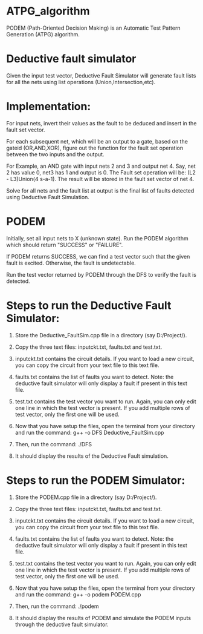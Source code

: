 # ATPG_algorithm
PODEM (Path-Oriented Decision Making) is an Automatic Test Pattern Generation (ATPG) algorithm.

# Deductive fault simulator

Given the input test vector, Deductive Fault Simulator will generate fault lists for all the nets using list operations (Union,Intersection,etc). 

# Implementation:
For input nets, invert their values as the fault to be deduced and insert in the fault set vector.

For each subsequent net, which will be an output to a gate, based on the gateid (OR,AND,XOR), figure out the function for the fault set operation between the two inputs and the output.

For Example, an AND gate with input nets 2 and 3 and output net 4. Say, net 2 has value 0, net3 has 1 and output is 0. The Fault set operation will be: (L2 - L3)Union(4 s-a-1). The result will be stored in the fault set vector of net 4.

Solve for all nets and the fault list at output is the final list of faults detected using Deductive Fault Simulation.

# PODEM

Initially, set all input nets to X (unknown state). Run the PODEM algorithm which should return "SUCCESS" or "FAILURE". 

If PODEM returns SUCCESS, we can find a test vector such that the given fault is excited. Otherwise, the fault is undetectable.

Run the test vector returned by PODEM through the DFS to verify the fault is detected.


# Steps to run the Deductive Fault Simulator:

1. Store the Deductive_FaultSim.cpp file in a directory (say D:/Project/).
   
2. Copy the three text files: inputckt.txt, faults.txt and test.txt.
   
3. inputckt.txt contains the circuit details. If you want to load a new circuit, you can copy the circuit from your text file to this text file.

4. faults.txt contains the list of faults you want to detect. Note: the deductive fault simulator will only display a fault if present in this text file.

5. test.txt contains the test vector you want to run. Again, you can only edit one line in which the test vector is present. If you add multiple rows of test vector, only the first one will be used.

6. Now that you have setup the files, open the terminal from your directory and run the command: g++ -o DFS Deductive_FaultSim.cpp

7. Then, run the command: ./DFS

8. It should display the results of the Deductive Fault simulation.


# Steps to run the PODEM Simulator:

1. Store the PODEM.cpp file in a directory (say D:/Project/).
   
2. Copy the three text files: inputckt.txt, faults.txt and test.txt.
   
3. inputckt.txt contains the circuit details. If you want to load a new circuit, you can copy the circuit from your text file to this text file.

4. faults.txt contains the list of faults you want to detect. Note: the deductive fault simulator will only display a fault if present in this text file.

5. test.txt contains the test vector you want to run. Again, you can only edit one line in which the test vector is present. If you add multiple rows of test vector, only the first one will be used.

6. Now that you have setup the files, open the terminal from your directory and run the command: g++ -o podem PODEM.cpp

7. Then, run the command: ./podem

8. It should display the results of PODEM and simulate the PODEM inputs through the deductive fault simulator.
